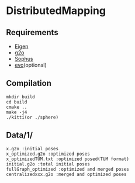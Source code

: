 # DistributedMapping

## Requirements
* [Eigen](http://eigen.tuxfamily.org)
* [g2o](https://github.com/RainerKuemmerle/g2o)
* [Sophus](https://github.com/strasdat/Sophus)
* [evo](https://github.com/MichaelGrupp/evo)(optional)

## Compilation
```
mkdir build
cd build
cmake ..
make -j4
./kitti(or ./sphere)
```

## Data/1/
```
x.g2o :initial poses
x_optimized.g2o :optimized poses
x_optimizedTUM.txt :optimized posed(TUM format)
initial.g2o	:total initial poses
fullGraph_optimized :optimized and merged poses
centralizedxxx.g2o :merged and optimized poses
```